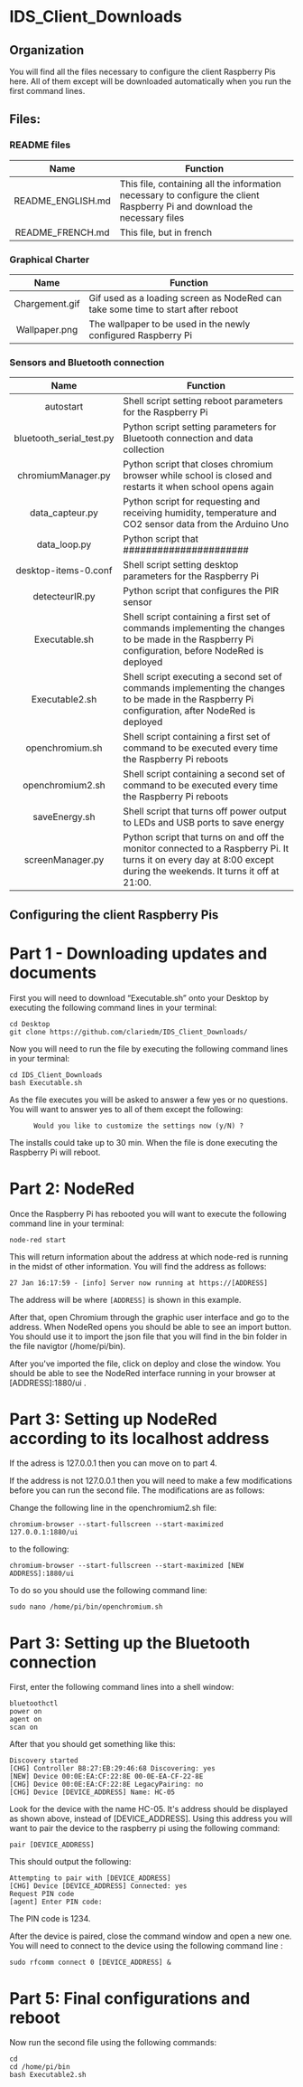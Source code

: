 # IDS_Client_Downloads
## Organization
You will find all the files necessary to configure the client Raspberry Pis here.
All of them except will be downloaded automatically when you run the first command lines.

## Files:

### README files

| Name | Function |
| :---: | --- |
| README_ENGLISH.md | This file, containing all the information necessary to configure the client Raspberry Pi and download the necessary files |
| README_FRENCH.md | This file, but in french |

### Graphical Charter

| Name | Function |
| :---: | --- |
| Chargement.gif | Gif used as a loading screen as NodeRed can take some time to start after reboot |
| Wallpaper.png | The wallpaper to be used in the newly configured Raspberry Pi |

### Sensors and Bluetooth connection
| Name | Function |
| :---: | --- |
| autostart | Shell script setting reboot parameters for the Raspberry Pi |
| bluetooth_serial_test.py | Python script setting parameters for Bluetooth connection and data collection |
| chromiumManager.py | Python script that closes chromium browser while school is closed and restarts it when school opens again |
| data_capteur.py | Python script for requesting and receiving humidity, temperature and CO2 sensor data from the Arduino Uno |
| data_loop.py | Python script that ###################### |
| desktop-items-0.conf | Shell script setting desktop parameters for the Raspberry Pi |
| detecteurIR.py | Python script that configures the PIR sensor |
| Executable.sh | Shell script containing a first set of commands implementing the changes to be made in the Raspberry Pi configuration, before NodeRed is deployed |
| Executable2.sh | Shell script executing a second set of commands implementing the changes to be made in the Raspberry Pi configuration,  after NodeRed is deployed |
| openchromium.sh | Shell script containing a first set of command to be executed every time the Raspberry Pi reboots |
| openchromium2.sh | Shell script containing a second set of command to be executed every time the Raspberry Pi reboots |
| saveEnergy.sh | Shell script that turns off power output to LEDs and USB ports to save energy |
| screenManager.py | Python script that turns on and off the monitor connected to a Raspberry Pi. It turns it on every day at 8:00 except during the weekends. It turns it off at 21:00. |

## Configuring the client Raspberry Pis 
# Part 1 - Downloading updates and documents
First you will need to download “Executable.sh” onto your Desktop by executing the following command lines in your terminal: 
```
cd Desktop
git clone https://github.com/clariedm/IDS_Client_Downloads/
```
Now you will need to run the file by executing the following command lines in your terminal:
```
cd IDS_Client_Downloads
bash Executable.sh
```
As the file executes you will be asked to answer a few yes or no questions. You will want to answer yes to all of them except the following:
```
      Would you like to customize the settings now (y/N) ?
```

The installs could take up to 30 min. When the file is done executing the Raspberry Pi will reboot.

# Part 2: NodeRed
Once the Raspberry Pi has rebooted you will want to execute the following command line in your terminal:
```
node-red start
```
This will return information about the address at which node-red is running in the midst of other information. You will find the address as follows:
```
27 Jan 16:17:59 - [info] Server now running at https://[ADDRESS]
```
The address will be where ```[ADDRESS]``` is shown in this example.

After that, open Chromium through the graphic user interface and go to the address. When NodeRed opens you should be able to see an import button. You should use it to import the json file that you will find in the bin folder in the file navigtor (/home/pi/bin). 

After you've imported the file, click on deploy and close the window. You should be able to see the NodeRed interface running in your browser at [ADDRESS]:1880/ui . 

# Part 3: Setting up NodeRed according to its localhost address

If the adress is 127.0.0.1 then you can move on to part 4.

If the address is not 127.0.0.1 then you will need to make a few modifications before you can run the second file. 
The modifications are as follows:

Change the following line in the openchromium2.sh file:
```
chromium-browser --start-fullscreen --start-maximized 127.0.0.1:1880/ui
```
to the following:
``` 
chromium-browser --start-fullscreen --start-maximized [NEW ADDRESS]:1880/ui
```

To do so you should use the following command line:
```
sudo nano /home/pi/bin/openchromium.sh
```

# Part 3: Setting up the Bluetooth connection

First, enter the following command lines into a shell window:

```
bluetoothctl
power on
agent on
scan on
```

After that you should get something like this: 

```
Discovery started
[CHG] Controller B8:27:EB:29:46:68 Discovering: yes
[NEW] Device 00:0E:EA:CF:22:8E 00-0E-EA-CF-22-8E
[CHG] Device 00:0E:EA:CF:22:8E LegacyPairing: no
[CHG] Device [DEVICE_ADDRESS] Name: HC-05
```
Look for the device with the name HC-05. It's address should be displayed as shown above, instead of [DEVICE_ADDRESS]. Using this address you will want to pair the device to the raspberry pi using the following command:

```
pair [DEVICE_ADDRESS]
```
This should output the following:
```
Attempting to pair with [DEVICE_ADDRESS]
[CHG] Device [DEVICE_ADDRESS] Connected: yes
Request PIN code
[agent] Enter PIN code: 
```
The PIN code is 1234.

After the device is paired, close the command window and open a new one. You will need to connect to the device using the following command line :
```
sudo rfcomm connect 0 [DEVICE_ADDRESS] &
```

# Part 5: Final configurations and reboot

Now run the second file using the following commands:
```
cd
cd /home/pi/bin
bash Executable2.sh
```
